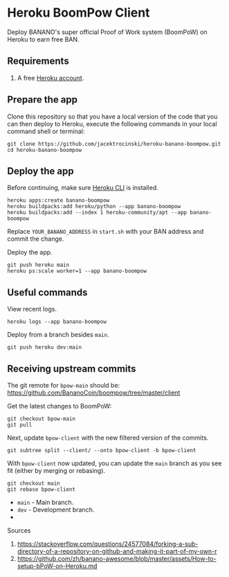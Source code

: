 # Heroku BoomPow Client

Deploy BANANO's super official Proof of Work system (BoomPoW) on Heroku to earn free BAN.

## Requirements

1. A free [Heroku account](https://signup.heroku.com/signup/dc).

## Prepare the app

Clone this repository so that you have a local version of the code that you can then deploy to Heroku, execute the following commands in your local command shell or terminal:

```shell
git clone https://github.com/jacektrocinski/heroku-banano-boompow.git
cd heroku-banano-boompow
```

## Deploy the app

Before continuing, make sure [Heroku CLI](https://devcenter.heroku.com/articles/heroku-cli) is installed.

```shell
heroku apps:create banano-boompow
heroku buildpacks:add heroku/python --app banano-boompow
heroku buildpacks:add --index 1 heroku-community/apt --app banano-boompow
```

Replace `YOUR_BANANO_ADDRESS` in `start.sh` with your BAN address and commit the change.

Deploy the app.

```shell
git push heroku main
heroku ps:scale worker=1 --app banano-boompow
```

## Useful commands

View recent logs.

```shell
heroku logs --app banano-boompow
```

Deploy from a branch besides `main`.

```shell
git push heroku dev:main
```

## Receiving upstream commits

The git remote for `bpow-main` should be: https://github.com/BananoCoin/boompow/tree/master/client

Get the latest changes to BoomPoW:

```
git checkout bpow-main
git pull
```

Next, update `bpow-client` with the new filtered version of the commits.

```shell
git subtree split --client/ --onto bpow-client -b bpow-client
```

With `bpow-client` now updated, you can update the `main` branch as you see fit (either by merging or rebasing).

```shell
git checkout main
git rebase bpow-client
```

- `main` - Main branch.
- `dev` - Development branch.
-

Sources

1. https://stackoverflow.com/questions/24577084/forking-a-sub-directory-of-a-repository-on-github-and-making-it-part-of-my-own-r
1. https://github.com/zh/banano-awesome/blob/master/assets/How-to-setup-bPoW-on-Heroku.md
